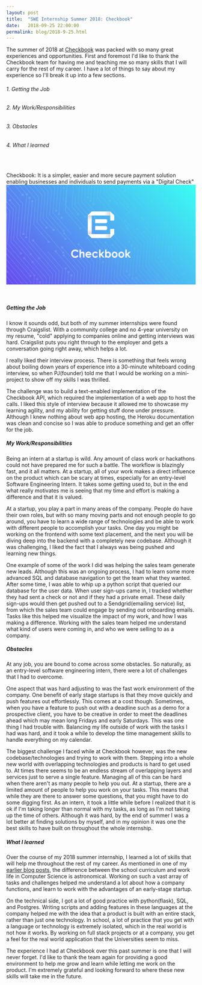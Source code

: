 ```yaml
---
layout: post
title:  "SWE Internship Summer 2018: Checkbook"
date:   2018-09-25 22:00:00
permalink: blog/2018-9-25.html
---
```


The summer of 2018 at [Checkbook][checkbook] was packed with so many great experiences and opportunities. First and foremost I'd like to thank the Checkbook team for having me and teaching me so many skills that I will carry for the rest of my career. I have a lot of things to say about my experience so I'll break it up into a few sections.

###### 1. Getting the Job
###### 2. My Work/Responsibilities
###### 3. Obstacles
###### 4. What I learned
<br/>


Checkbook: It is a simpler, easier and more secure payment solution enabling businesses and individuals to send payments via a "Digital Check"
<a href="https://checkbook.io">
<img src="/assets/checkbook.png">
</a>

<br/>

##### Getting the Job

I know it sounds odd, but both of my summer internships were found through Craigslist. With a community college and no 4-year university on my resume, "cold" applying to companies online and getting interviews was hard. Craigslist puts you right through to the employer and gets a conversation going right away, which helps a lot.

I really liked their interview process. There is something that feels wrong about boiling down years of experience into a 30-minute whiteboard coding interview, so when PJ(founder) told me that I would be working on a mini-project to show off my skills I was thrilled. 

The challenge was to build a text-enabled implementation of the Checkbook API, which required the implementation of a web app to host the calls. I liked this style of interview because it allowed me to showcase my learning agility, and my ability for getting stuff done under pressure. Although I knew nothing about web app hosting, the Heroku documentation was clean and concise so I was able to produce something and get an offer for the job.

##### My Work/Responsibilities

Being an intern at a startup is wild. Any amount of class work or hackathons could not have prepared me for such a battle. The workflow is blazingly fast, and it all matters. At a startup, all of your work makes a direct influence on the product which can be scary at times, especially for an entry-level Software Engineering Intern. It takes some getting used to, but in the end what really motivates me is seeing that my time and effort is making a difference and that it is valued. 

At a startup, you play a part in many areas of the company. People do have their own roles, but with so many moving parts and not enough people to go around, you have to learn a wide range of technologies and be able to work with different people to accomplish your tasks. One day you might be working on the frontend with some text placement, and the next you will be diving deep into the backend with a completely new codebase. Although it was challenging, I liked the fact that I always was being pushed and learning new things. 

One example of some of the work I did was helping the sales team generate new leads. Although this was an ongoing process, I had to learn some more advanced SQL and database navigation to get the team what they wanted. After some time, I was able to whip up a python script that queried our database for the user data. When user sign-ups came in, I tracked whether they had sent a check or not and if they had a private email. These daily sign-ups would then get pushed out to a Sendgrid(emailing service) list, from which the sales team could engage by sending out onboarding emails. Tasks like this helped me visualize the impact of my work, and how I was making a difference. Working with the sales team helped me understand what kind of users were coming in, and who we were selling to as a company.

##### Obstacles

At any job, you are bound to come across some obstacles. So naturally, as an entry-level software engineering intern, there were a lot of challenges that I had to overcome. 

One aspect that was hard adjusting to was the fast work environment of the company. One benefit of early stage startups is that they move quickly and push features out effortlessly. This comes at a cost though. Sometimes, when you have a feature to push out with a deadline such as a demo for a prospective client, you have to be creative in order to meet the deadlines ahead which may mean long Fridays and early Saturdays. This was one thing I had trouble with. Balancing my life outside of work with the tasks I had was hard, and it took a while to develop the time management skills to handle everything on my calendar. 

The biggest challenge I faced while at Checkbook however, was the new codebase/technologies and trying to work with them. Stepping into a whole new world with overlapping technologies and products is hard to get used to. At times there seems to be an endless stream of overlapping layers and services just to serve a single feature. Managing all of this can be hard when there aren't as many people to help you out. At a startup, there are a limited amount of people to help you work on your tasks. This means that while they are there to answer some questions, that you might have to do some digging first. As an intern, it took a little while before I realized that it is ok if I'm taking longer than normal with my tasks, as long as I'm not taking up the time of others. Although it was hard, by the end of summer I was a lot better at finding solutions by myself, and in my opinion it was one the best skills to have built on throughout the whole internship.

##### What I learned

Over the course of my 2018 summer internship, I learned a lot of skills that will help me throughout the rest of my career. As mentioned in one of my [earlier blog posts][blog], the difference between the school curriculum and work life in Computer Science is astronomical. Working on such a vast array of tasks and challenges helped me understand a lot about how a company functions, and learn to work with the advantages of an early-stage startup. 

On the technical side, I got a lot of good practice with python(flask), SQL, and Postgres. Writing scripts and adding features in these languages at the company helped me with the idea that a product is built with an entire stack, rather than just one technology. In school, a lot of practice that you get with a language or technology is extremely isolated, which in the real world is not how it works. By working on full stack projects or at a company, you get a feel for the real world application that the Universities seem to miss.

The experience I had at Checkbook over this past summer is one that I will never forget. I'd like to thank the team again for providing a good environment to help me grow and learn while letting me work on the product. I'm extremely grateful and looking forward to where these new skills will take me in the future. 









[checkbook]: https://checkbook.io
[blog]: http://collinhurst.com/blog/11-15-2017

